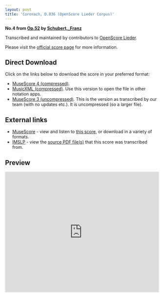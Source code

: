 ```yaml
---
layout: post
title: 'Coronach, D.836 (OpenScore Lieder Corpus)'
---
```


__No.4 from [Op.52](https://fourscoreandmore.org/openscore/lieder/Schubert%2C_Franz/Op.52/) by [Schubert,_Franz](https://fourscoreandmore.org/openscore/lieder/Schubert%2C_Franz)__

Transcribed and maintained by contributors to [OpenScore Lieder].

Please visit the [official score page] for more information.

[official score page]: https://musescore.com/openscore-lieder-corpus/scores/6182149
[OpenScore Lieder]: https://musescore.com/openscore-lieder-corpus

## Direct Download

Click on the links below to download the score in your preferred format:
- [MuseScore 4 (compressed)](https://fourscoreandmore.org/openscore/lieder/Schubert%2C_Franz/Op.52/4_Coronach%2C_D.836.mscz).
- [MusicXML (compressed)](https://fourscoreandmore.org/openscore/lieder/Schubert%2C_Franz/Op.52/4_Coronach%2C_D.836.mxl). Use this version to open the file in other notation apps.
- [MuseScore 3 (uncompressed)](https://raw.githubusercontent.com/OpenScore/Lieder/refs/heads/main/scores/Schubert%2C_Franz/Op.52/4_Coronach%2C_D.836/lc6182149.mscx). This is the version as transcribed by our team (with no updates etc.). It is uncompressed (so a larger file).

## External links

- [MuseScore] - view and listen to [this score][MuseScore], or download in a variety of formats.
- [IMSLP] - view the [source PDF file(s)][IMSLP] that this score was transcribed from.

[MuseScore]: https://musescore.com/score/6182149
[IMSLP]: https://imslp.org/wiki/Special:ReverseLookup/16608

## Preview

<iframe width="100%" height="394" src="https://musescore.com/openscore-lieder-corpus/scores/6182149/embed" frameborder="0" allowfullscreen allow="autoplay; fullscreen"></iframe>

